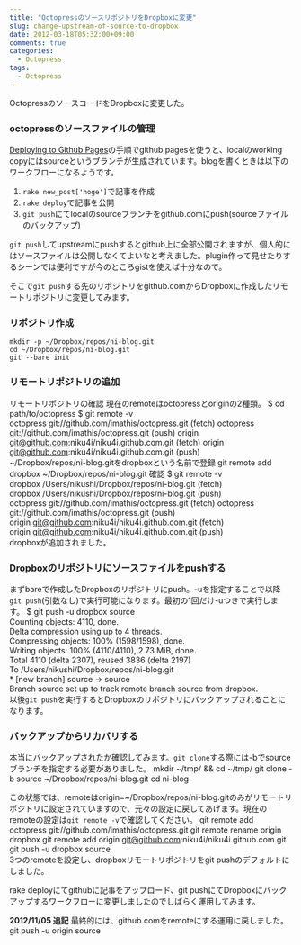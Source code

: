 ```yaml
---
title: "OctopressのソースリポジトリをDropboxに変更"
slug: change-upstream-of-source-to-dropbox
date: 2012-03-18T05:32:00+09:00
comments: true
categories: 
  - Octopress
tags:
  - Octopress
---
```


OctopressのソースコードをDropboxに変更した。

<!--more-->

### octopressのソースファイルの管理
[Deploying to Github Pages](http://octopress.org/docs/deploying/github/)の手順でgithub pagesを使うと、localのworking copyにはsourceというブランチが生成されています。blogを書くときは以下のワークフローになるようです。

1. ```rake new_post['hoge']```で記事を作成
1. ```rake deploy```で記事を公開
1. ```git push```にてlocalのsourceブランチをgithub.comにpush(sourceファイルのバックアップ)

```git push```してupstreamにpushするとgithub上に全部公開されますが、個人的にはソースファイルは公開しなくてよいなと考えました。plugin作って見せたりするシーンでは便利ですが今のところgistを使えば十分なので。

そこで```git push```する先のリポジトリをgithub.comからDropboxに作成したリモートリポジトリに変更してみます。

### リポジトリ作成
    mkdir -p ~/Dropbox/repos/ni-blog.git        
    cd ~/Dropbox/repos/ni-blog.git              
    git --bare init                           

### リモートリポジトリの追加
リモートリポジトリの確認
現在のremoteはoctopressとoriginの2種類。
    $ cd path/to/octopress
    $ git remote -v                     
    octopress       git://github.com/imathis/octopress.git (fetch)
    octopress       git://github.com/imathis/octopress.git (push)
    origin  git@github.com:niku4i/niku4i.github.com.git (fetch) 
    origin  git@github.com:niku4i/niku4i.github.com.git (push)  
~/Dropbox/repos/ni-blog.gitをdropboxという名前で登録
    git remote add dropbox ~/Dropbox/repos/ni-blog.git
確認
    $ git remote -v                          
    dropbox /Users/nikushi/Dropbox/repos/ni-blog.git (fetch)       
    dropbox /Users/nikushi/Dropbox/repos/ni-blog.git (push)        
    octopress       git://github.com/imathis/octopress.git (fetch) 
    octopress       git://github.com/imathis/octopress.git (push)  
    origin  git@github.com:niku4i/niku4i.github.com.git (fetch)    
    origin  git@github.com:niku4i/niku4i.github.com.git (push)     
dropboxが追加されました。

### Dropboxのリポジトリにソースファイルをpushする
まずbareで作成したDropboxのリポジトリにpush。-uを指定することで以降```git push```(引数なし)で実行可能になります。最初の1回だけ-uつきで実行します。
    $ git push -u dropbox source                   
    Counting objects: 4110, done.                                        
    Delta compression using up to 4 threads.                             
    Compressing objects: 100% (1598/1598), done.                         
    Writing objects: 100% (4110/4110), 2.73 MiB, done.                   
    Total 4110 (delta 2307), reused 3836 (delta 2197)                    
    To /Users/nikushi/Dropbox/repos/ni-blog.git                          
     * [new branch]      source -> source                                
     Branch source set up to track remote branch source from dropbox.     
以後```git push```を実行するとDropboxのリポジトリにバックアップされることになります。

### バックアップからリカバリする
本当にバックアップされたか確認してみます。```git clone```する際には-bでsourceブランチを指定する必要がありました。
    mkdir ~/tmp/ && cd ~/tmp/
    git clone -b source ~/Dropbox/repos/ni-blog.git
    cd ni-blog

この状態では、remoteはorigin=~/Dropbox/repos/ni-blog.gitのみがリモートリポジトリに設定されていますので、元々の設定に戻してあげます。現在のremoteの設定は```git remote -v```で確認してください。
    git remote add octopress  git://github.com/imathis/octopress.git 
    git remote rename origin dropbox
    git remote add origin  git@github.com:niku4i/niku4i.github.com.git
    git push -u dropbox source                   
3つのremoteを設定し、dropboxリモートリポジトリをgit pushのデフォルトにしました。

rake deployにてgithubに記事をアップロード、git pushにてDropboxにバックアップするワークフローに変更しましたのでしばらく運用してみます。

**2012/11/05 追記**
最終的には、github.comをremoteにする運用に戻しました。
    git push -u origin source
